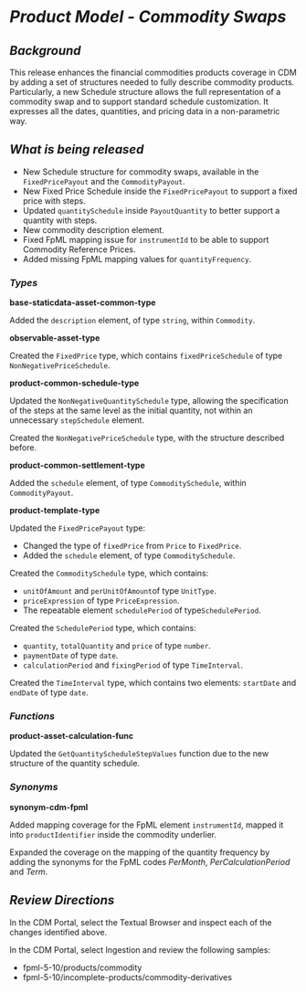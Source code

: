 # *Product Model - Commodity Swaps*

## _Background_

This release enhances the financial commodities products coverage in CDM by adding a set of structures needed to fully describe commodity products. Particularly, a new Schedule structure allows the full representation of a commodity swap and to support standard schedule customization. It expresses all the dates, quantities, and pricing data in a non-parametric way.

## _What is being released_

* New Schedule structure for commodity swaps, available in the `FixedPricePayout` and the `CommodityPayout`.
* New Fixed Price Schedule inside the `FixedPricePayout` to support a fixed price with steps.
* Updated `quantitySchedule` inside `PayoutQuantity` to better support a quantity with steps.
* New commodity description element.
* Fixed FpML mapping issue for `instrumentId` to be able to support Commodity Reference Prices.
* Added missing FpML mapping values for `quantityFrequency`.

### _Types_

**base-staticdata-asset-common-type**

Added the `description` element, of type `string`, within `Commodity`.

**observable-asset-type**

Created the `FixedPrice` type, which contains `fixedPriceSchedule` of type `NonNegativePriceSchedule`.

**product-common-schedule-type**

Updated the `NonNegativeQuantitySchedule` type, allowing the specification of the steps at the same level as the initial quantity, not within an unnecessary `stepSchedule` element.

Created the `NonNegativePriceSchedule` type, with the structure described before.

**product-common-settlement-type**

Added the `schedule` element, of type `CommoditySchedule`, within `CommodityPayout`.

**product-template-type**

Updated the `FixedPricePayout` type:

* Changed the type of `fixedPrice` from `Price` to `FixedPrice`.
* Added the `schedule` element, of type `CommoditySchedule`.

Created the `CommoditySchedule` type, which contains:

* `unitOfAmount` and `perUnitOfAmount`of type `UnitType`.
* `priceExpression` of type `PriceExpression`.
* The repeatable element `schedulePeriod` of type`SchedulePeriod`.

Created the `SchedulePeriod` type, which contains:

* `quantity`, `totalQuantity` and `price` of type `number`.
* `paymentDate` of type `date`.
* `calculationPeriod` and `fixingPeriod` of type `TimeInterval`.

Created the `TimeInterval` type, which contains two elements: `startDate` and `endDate` of type `date`.

### _Functions_

**product-asset-calculation-func**

Updated the `GetQuantityScheduleStepValues` function due to the new structure of the quantity schedule.

### _Synonyms_

**synonym-cdm-fpml**

Added mapping coverage for the FpML element `instrumentId`, mapped it into `productIdentifier` inside the commodity underlier.

Expanded the coverage on the mapping of the quantity frequency by adding the synonyms for the FpML codes _PerMonth_, _PerCalculationPeriod_ and _Term_.

## _Review Directions_

In the CDM Portal, select the Textual Browser and inspect each of the changes identified above.

In the CDM Portal, select Ingestion and review the following samples:

- fpml-5-10/products/commodity
- fpml-5-10/incomplete-products/commodity-derivatives